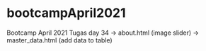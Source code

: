 # bootcampApril2021
Bootcamp April 2021
Tugas day 34
-> about.html (image slider)
-> master_data.html (add data to table)
